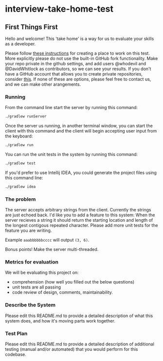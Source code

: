 interview-take-home-test
========================
## First Things First
Hello and welcome! This 'take home' is a way for us to evaluate your skills as a developer. 

Please follow
[these instructions](https://help.github.com/articles/duplicating-a-repository)
for creating a place to work on this test. More explicitly please do not use the built-in GitHub fork functionality. Make your repo private in the github settings, and add users @whodevil
and @DavidWhitlock as contributors, so we can see your results. If you don't have a GitHub account that allows you to create private repositories, consider [this](https://education.github.com/discount_requests/new). If none of these are options, please feel free to contact us, and we can make other arangements.

### Running
From the command line start the server by running this command:
```bash
./gradlew runServer
```
Once the server us running, in another terminal window, you can start the client with this command and the client will begin accepting user input from the keyboard:
```bash
./gradlew run
```
You can run the unit tests in the system by running this command:
```bash
./gradlew test
```
If you'd prefer to use Intellij IDEA, you could generate the project files using this command line:
```bash
./gradlew idea
```
### The problem
The server accepts arbitrary strings from the client. Currently the strings are just echoed back. I'd like you to add a feature to this system: When the server recieves a string it should return the starting location and length of the longest contigous repeated character. Please add more unit tests for the feature you are writing. 

Example ```aaabbbbbbcccc``` will output ```(3, 6)```.

Bonus points! Make the server multi-threaded.

### Metrics for evaluation
We will be evaluating this project on:
* comprehension (how well you filled out the below questions) 
* unit tests are all passing
* code review of design, comments, maintainability.

### Describe the System
Please edit this README.md to provide a detailed description of what this system does, and how it's moving parts work together.

### Test Plan
Please edit this README.md to provide a detailed description of additional testing (manual and/or automated) that you would perform for this codebase.
